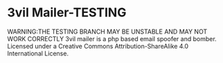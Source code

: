 # 3vil Mailer-TESTING
WARNING:THE TESTING BRANCH MAY BE UNSTABLE AND MAY NOT WORK CORRECTLY
 3vil mailer is a php based email spoofer and bomber.
 Licensed under a Creative Commons Attribution-ShareAlike 4.0 International License.
